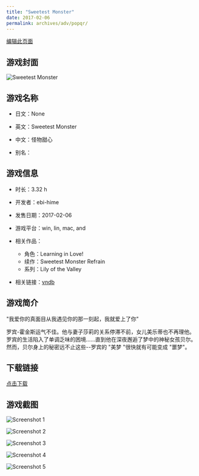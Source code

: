 ```yaml
---
title: "Sweetest Monster"
date: 2017-02-06
permalink: archives/adv/popqr/
---
```

[编辑此页面](https://github.com/ACG-3/ADV3-source/blob/main/source/_posts/Sweetest%20Monster.md)

## 游戏封面

![Sweetest Monster](https://pan.timero.xyz/d/onedrive/img_lib_001/Sweetest%20Monster_cover.avif)


## 游戏名称

- 日文：None
- 英文：Sweetest Monster
- 中文：怪物甜心

- 别名：


## 游戏信息

- 时长：3.32 h
- 开发者：ebi-hime
- 发售日期：2017-02-06
- 游戏平台：win, lin, mac, and
- 相关作品：
   - 角色：Learning in Love!
   - 续作：Sweetest Monster Refrain
   - 系列：Lily of the Valley

- 相关链接：[vndb](https://vndb.org/v20501)


## 游戏简介

"我爱你的真面目从我遇见你的那一刻起，我就爱上了你"

罗宾-霍金斯运气不佳。他与妻子莎莉的关系停滞不前，女儿美乐蒂也不再理他。罗宾的生活陷入了单调乏味的困境......直到他在深夜邂逅了梦中的神秘女孩贝尔。然而，贝尔身上的秘密远不止这些--罗宾的 "美梦 "很快就有可能变成 "噩梦"。




## 下载链接

[点击下载](https://pan.timero.xyz/onedrive/adv_lib_001/Sweetest%20Monster)


## 游戏截图


![Screenshot 1](https://pan.timero.xyz/d/onedrive/img_lib_001/Sweetest%20Monster_Screenshot_1.avif)

![Screenshot 2](https://pan.timero.xyz/d/onedrive/img_lib_001/Sweetest%20Monster_Screenshot_2.avif)

![Screenshot 3](https://pan.timero.xyz/d/onedrive/img_lib_001/Sweetest%20Monster_Screenshot_3.avif)

![Screenshot 4](https://pan.timero.xyz/d/onedrive/img_lib_001/Sweetest%20Monster_Screenshot_4.avif)

![Screenshot 5](https://pan.timero.xyz/d/onedrive/img_lib_001/Sweetest%20Monster_Screenshot_5.avif)

